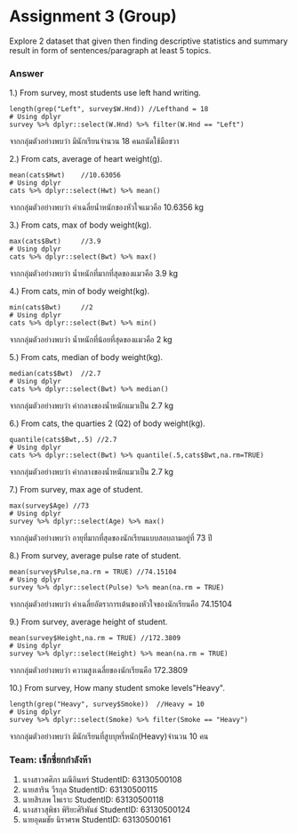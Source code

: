 # Assignment 3 (Group)
Explore 2 dataset that given then finding descriptive statistics and summary result in form of sentences/paragraph at least 5 topics.

### Answer

1.) From survey, most students use left hand writing.
```{R}
length(grep("Left", survey$W.Hnd)) //Lefthand = 18
# Using dplyr
survey %>% dplyr::select(W.Hnd) %>% filter(W.Hnd == "Left")
```
จากกลุ่มตัวอย่างพบว่า มีนักเรียนจำนวน 18 คนถนัดใช้มือขวา


2.) From cats, average of heart weight(g).
```{R}
mean(cats$Hwt)    //10.63056
# Using dplyr
cats %>% dplyr::select(Hwt) %>% mean()
```
จากกลุ่มตัวอย่างพบว่า ค่าเฉลี่ยน้ำหนักของหัวใจแมวคือ 10.6356 kg


3.) From cats, max of body weight(kg).
```{R}
max(cats$Bwt)     //3.9
# Using dplyr
cats %>% dplyr::select(Bwt) %>% max()
```
จากกลุ่มตัวอย่างพบว่า น้ำหนักที่มากที่สุดของแมวคือ 3.9 kg


4.) From cats, min of body weight(kg).
```{R}
min(cats$Bwt)     //2
# Using dplyr
cats %>% dplyr::select(Bwt) %>% min()
```
จากกลุ่มตัวอย่างพบว่า น้ำหนักที่น้อยที่สุดของแมวคือ 2 kg


5.) From cats, median of body weight(kg).
```{R}
median(cats$Bwt)  //2.7
# Using dplyr
cats %>% dplyr::select(Bwt) %>% median()
```
จากกลุ่มตัวอย่างพบว่า ค่ากลางของน้ำหนักแมวเป็น 2.7 kg


6.) From cats, the quarties 2 (Q2) of body weight(kg).
```{R}
quantile(cats$Bwt,.5) //2.7
# Using dplyr
cats %>% dplyr::select(Bwt) %>% quantile(.5,cats$Bwt,na.rm=TRUE)
```
จากกลุ่มตัวอย่างพบว่า ค่ากลางของน้ำหนักแมวเป็น 2.7 kg

7.) From survey, max age of student.
```{R}
max(survey$Age) //73
# Using dplyr
survey %>% dplyr::select(Age) %>% max()
```
จากกลุ่มตัวอย่างพบว่า อายุที่มากที่สุดของนักเรียนแบบสอบถามอยู่ที่ 73 ปี


8.) From survey, average pulse rate of student.
```{R}
mean(survey$Pulse,na.rm = TRUE) //74.15104
# Using dplyr
survey %>% dplyr::select(Pulse) %>% mean(na.rm = TRUE)
```
จากกลุ่มตัวอย่างพบว่า ค่าเฉลี่ยอัตราการเต้นของหัวใจของนักเรียนคือ 74.15104


9.) From survey, average height of student.
```{R}
mean(survey$Height,na.rm = TRUE) //172.3809
# Using dplyr
survey %>% dplyr::select(Height) %>% mean(na.rm = TRUE)
```
จากกลุ่มตัวอย่างพบว่า ความสูงเฉลี่ยของนักเรียนคือ 172.3809


10.) From survey, How many student smoke levels"Heavy".
```{R}
length(grep("Heavy", survey$Smoke))  //Heavy = 10
# Using dplyr
survey %>% dplyr::select(Smoke) %>% filter(Smoke == "Heavy")
```
จากกลุ่มตัวอย่างพบว่า มีนักเรียนที่สูบบุหรี่หนัก(Heavy)จำนวน 10 คน


### Team: เซ็กซี่ยกกำลังห๊า

1. นางสาวศศิภา มณีอินทร์ StudentID: 63130500108
2. นายสาริน วีรกุล StudentID: 63130500115
3. นายสิรภพ ไพเราะ StudentID: 63130500118
4. นางสาวสุพิชา พิริยะศิริพันธ์ StudentID: 63130500124
5. นายอุดมชัย นิราศรพ StudentID: 63130500161
